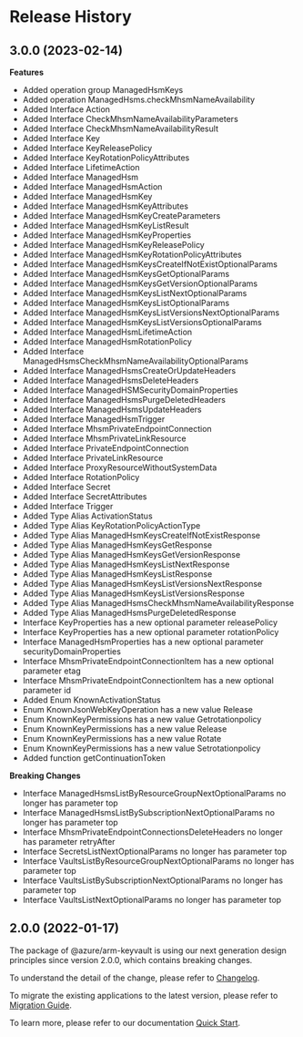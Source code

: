 # Release History
    
## 3.0.0 (2023-02-14)
    
**Features**

  - Added operation group ManagedHsmKeys
  - Added operation ManagedHsms.checkMhsmNameAvailability
  - Added Interface Action
  - Added Interface CheckMhsmNameAvailabilityParameters
  - Added Interface CheckMhsmNameAvailabilityResult
  - Added Interface Key
  - Added Interface KeyReleasePolicy
  - Added Interface KeyRotationPolicyAttributes
  - Added Interface LifetimeAction
  - Added Interface ManagedHsm
  - Added Interface ManagedHsmAction
  - Added Interface ManagedHsmKey
  - Added Interface ManagedHsmKeyAttributes
  - Added Interface ManagedHsmKeyCreateParameters
  - Added Interface ManagedHsmKeyListResult
  - Added Interface ManagedHsmKeyProperties
  - Added Interface ManagedHsmKeyReleasePolicy
  - Added Interface ManagedHsmKeyRotationPolicyAttributes
  - Added Interface ManagedHsmKeysCreateIfNotExistOptionalParams
  - Added Interface ManagedHsmKeysGetOptionalParams
  - Added Interface ManagedHsmKeysGetVersionOptionalParams
  - Added Interface ManagedHsmKeysListNextOptionalParams
  - Added Interface ManagedHsmKeysListOptionalParams
  - Added Interface ManagedHsmKeysListVersionsNextOptionalParams
  - Added Interface ManagedHsmKeysListVersionsOptionalParams
  - Added Interface ManagedHsmLifetimeAction
  - Added Interface ManagedHsmRotationPolicy
  - Added Interface ManagedHsmsCheckMhsmNameAvailabilityOptionalParams
  - Added Interface ManagedHsmsCreateOrUpdateHeaders
  - Added Interface ManagedHsmsDeleteHeaders
  - Added Interface ManagedHSMSecurityDomainProperties
  - Added Interface ManagedHsmsPurgeDeletedHeaders
  - Added Interface ManagedHsmsUpdateHeaders
  - Added Interface ManagedHsmTrigger
  - Added Interface MhsmPrivateEndpointConnection
  - Added Interface MhsmPrivateLinkResource
  - Added Interface PrivateEndpointConnection
  - Added Interface PrivateLinkResource
  - Added Interface ProxyResourceWithoutSystemData
  - Added Interface RotationPolicy
  - Added Interface Secret
  - Added Interface SecretAttributes
  - Added Interface Trigger
  - Added Type Alias ActivationStatus
  - Added Type Alias KeyRotationPolicyActionType
  - Added Type Alias ManagedHsmKeysCreateIfNotExistResponse
  - Added Type Alias ManagedHsmKeysGetResponse
  - Added Type Alias ManagedHsmKeysGetVersionResponse
  - Added Type Alias ManagedHsmKeysListNextResponse
  - Added Type Alias ManagedHsmKeysListResponse
  - Added Type Alias ManagedHsmKeysListVersionsNextResponse
  - Added Type Alias ManagedHsmKeysListVersionsResponse
  - Added Type Alias ManagedHsmsCheckMhsmNameAvailabilityResponse
  - Added Type Alias ManagedHsmsPurgeDeletedResponse
  - Interface KeyProperties has a new optional parameter releasePolicy
  - Interface KeyProperties has a new optional parameter rotationPolicy
  - Interface ManagedHsmProperties has a new optional parameter securityDomainProperties
  - Interface MhsmPrivateEndpointConnectionItem has a new optional parameter etag
  - Interface MhsmPrivateEndpointConnectionItem has a new optional parameter id
  - Added Enum KnownActivationStatus
  - Enum KnownJsonWebKeyOperation has a new value Release
  - Enum KnownKeyPermissions has a new value Getrotationpolicy
  - Enum KnownKeyPermissions has a new value Release
  - Enum KnownKeyPermissions has a new value Rotate
  - Enum KnownKeyPermissions has a new value Setrotationpolicy
  - Added function getContinuationToken

**Breaking Changes**

  - Interface ManagedHsmsListByResourceGroupNextOptionalParams no longer has parameter top
  - Interface ManagedHsmsListBySubscriptionNextOptionalParams no longer has parameter top
  - Interface MhsmPrivateEndpointConnectionsDeleteHeaders no longer has parameter retryAfter
  - Interface SecretsListNextOptionalParams no longer has parameter top
  - Interface VaultsListByResourceGroupNextOptionalParams no longer has parameter top
  - Interface VaultsListBySubscriptionNextOptionalParams no longer has parameter top
  - Interface VaultsListNextOptionalParams no longer has parameter top
    
    
## 2.0.0 (2022-01-17)

The package of @azure/arm-keyvault is using our next generation design principles since version 2.0.0, which contains breaking changes.

To understand the detail of the change, please refer to [Changelog](https://aka.ms/js-track2-changelog).

To migrate the existing applications to the latest version, please refer to [Migration Guide](https://aka.ms/js-track2-migration-guide).

To learn more, please refer to our documentation [Quick Start](https://aka.ms/js-track2-quickstart).
